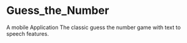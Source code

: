 # Guess_the_Number
A mobile Application
The classic guess the number game with text to speech features.

